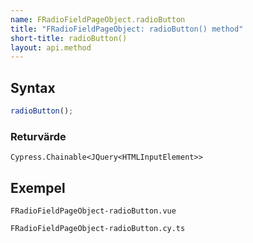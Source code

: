 ```yaml
---
name: FRadioFieldPageObject.radioButton
title: "FRadioFieldPageObject: radioButton() method"
short-title: radioButton()
layout: api.method
---
```


## Syntax

```ts nocompile nolint
radioButton();
```

### Returvärde

`Cypress.Chainable<JQuery<HTMLInputElement>>`

## Exempel

```import static
FRadioFieldPageObject-radioButton.vue
```

```import
FRadioFieldPageObject-radioButton.cy.ts
```
